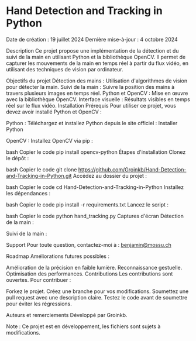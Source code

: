 # Hand Detection and Tracking in Python
Date de création : 19 juillet 2024
Dernière mise-à-jour : 4 octobre 2024

Description
Ce projet propose une implémentation de la détection et du suivi de la main en utilisant Python et la bibliothèque OpenCV. Il permet de capturer les mouvements de la main en temps réel à partir du flux vidéo, en utilisant des techniques de vision par ordinateur.

Objectifs du projet
Détection des mains : Utilisation d'algorithmes de vision pour détecter la main.
Suivi de la main : Suivre la position des mains à travers plusieurs images en temps réel.
Python et OpenCV : Mise en œuvre avec la bibliothèque OpenCV.
Interface visuelle : Résultats visibles en temps réel sur le flux vidéo.
Installation
Prérequis
Pour utiliser ce projet, vous devez avoir installé Python et OpenCV :

Python :
Téléchargez et installez Python depuis le site officiel :
Installer Python

OpenCV :
Installez OpenCV via pip :

bash
Copier le code
pip install opencv-python
Étapes d'installation
Clonez le dépôt :

bash
Copier le code
git clone https://github.com/Groinkb/Hand-Detection-and-Tracking-in-Python.git
Accédez au dossier du projet :

bash
Copier le code
cd Hand-Detection-and-Tracking-in-Python
Installez les dépendances :

bash
Copier le code
pip install -r requirements.txt
Lancez le script :

bash
Copier le code
python hand_tracking.py
Captures d'écran
Détection de la main :

Suivi de la main :

Support
Pour toute question, contactez-moi à : benjamin@mossu.ch

Roadmap
Améliorations futures possibles :

Amélioration de la précision en faible lumière.
Reconnaissance gestuelle.
Optimisation des performances.
Contributions
Les contributions sont ouvertes. Pour contribuer :

Forkez le projet.
Créez une branche pour vos modifications.
Soumettez une pull request avec une description claire.
Testez le code avant de soumettre pour éviter les régressions.

Auteurs et remerciements
Développé par Groinkb.

Note : Ce projet est en développement, les fichiers sont sujets à modifications.

